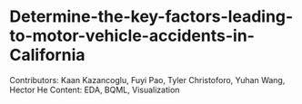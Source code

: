 # Determine-the-key-factors-leading-to-motor-vehicle-accidents-in-California

Contributors: Kaan Kazancoglu, Fuyi Pao, Tyler Christoforo, Yuhan Wang, Hector He
Content: EDA, BQML, Visualization

